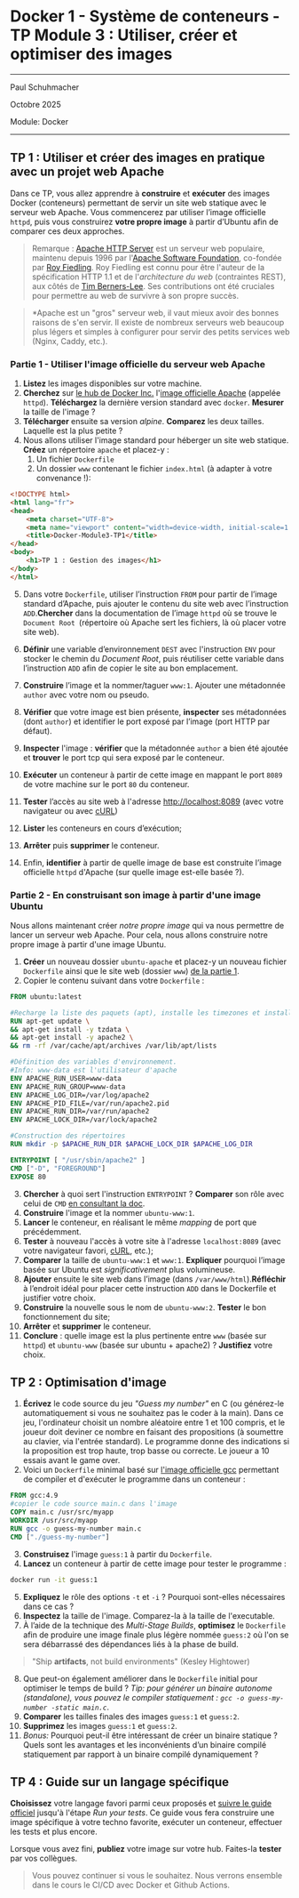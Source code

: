 # Docker 1 - Système de conteneurs - TP Module 3 : Utiliser, créer et optimiser des images

<hr>

Paul Schuhmacher

Octobre 2025

Module: Docker

<hr>

## TP 1 :  Utiliser et créer des images en pratique avec un projet web Apache

Dans ce TP, vous allez apprendre à **construire** et **exécuter** des images Docker (conteneurs) permettant de servir un site web statique avec le serveur web Apache. Vous commencerez par utiliser l’image officielle `httpd`, puis vous construirez **votre propre image** à partir d’Ubuntu afin de comparer ces deux approches.

> Remarque : [Apache HTTP Server](https://fr.wikipedia.org/wiki/Apache_HTTP_Server) est un serveur web populaire, maintenu depuis 1996 par l'[Apache Software Foundation](https://fr.wikipedia.org/wiki/Apache_Software_Foundation), co-fondée par [Roy Fiedling](https://fr.wikipedia.org/wiki/Roy_Fielding). Roy Fiedling est connu pour être l'auteur de la spécification HTTP 1.1 et de l'*architecture du web* (contraintes REST), aux côtés de [Tim Berners-Lee](https://fr.wikipedia.org/wiki/Tim_Berners-Lee). Ses contributions ont été cruciales pour permettre au web de survivre à son propre succès. 

> *Apache est un "gros" serveur web, il vaut mieux avoir des bonnes raisons de s'en servir. Il existe de nombreux serveurs web beaucoup plus légers et simples à configurer pour servir des petits services web (Nginx, Caddy, etc.).

### Partie 1 - Utiliser l'image officielle du serveur web Apache

1. **Listez** les images disponibles sur votre machine.
2. **Cherchez** sur [le hub de Docker Inc.](https://hub.docker.com/) l'[image officielle Apache](https://hub.docker.com/_/httpd) (appelée `httpd`). **Téléchargez** la dernière version standard avec `docker`. **Mesurer** la taille de l'image ?
3. **Télécharger** ensuite sa version *alpine*. **Comparez** les deux tailles. Laquelle est la plus petite ?
4. Nous allons utiliser l'image standard pour héberger un site web statique. **Créez** un répertoire `apache` et placez-y :
   1. Un fichier `Dockerfile`
   2. Un dossier `www` contenant le fichier `index.html` (à adapter à votre convenance !):

~~~html
<!DOCTYPE html>
<html lang="fr">
<head>
    <meta charset="UTF-8">
    <meta name="viewport" content="width=device-width, initial-scale=1.0">
    <title>Docker-Module3-TP1</title>
</head>
<body>
    <h1>TP 1 : Gestion des images</h1>
</body>
</html>
~~~
5. Dans votre `Dockerfile`, utiliser l’instruction `FROM` pour partir de l’image standard d’Apache, puis ajouter le contenu du site web avec l’instruction `ADD`.**Chercher** dans la documentation de l’image `httpd` où se trouve le `Document Root `(répertoire où Apache sert les fichiers, là où placer votre site web).

6. **Définir** une variable d’environnement `DEST` avec l'instruction `ENV` pour stocker le chemin du *Document Root*, puis réutiliser cette variable dans l’instruction `ADD` afin de copier le site au bon emplacement.

7. **Construire** l’image et la nommer/taguer `www:1`. Ajouter une métadonnée `author` avec votre nom ou pseudo.
8.  **Vérifier** que votre image est bien présente, **inspecter** ses métadonnées (dont `author`) et identifier le port exposé par l’image (port HTTP par défaut).
9.  **Inspecter** l'image : **vérifier** que la métadonnée `author` a bien été ajoutée et **trouver** le port tcp qui sera exposé par le conteneur.
10. **Exécuter** un conteneur à partir de cette image en mappant le port `8089` de votre machine sur le port `80` du conteneur.
11. **Tester** l’accès au site web à l'adresse [http://localhost:8089](http://localhost:8089) (avec votre navigateur ou avec [cURL](https://curl.se/))
12. **Lister** les conteneurs en cours d’exécution;
13. **Arrêter** puis **supprimer** le conteneur.
14. Enfin, **identifier** à partir de quelle image de base est construite l’image officielle `httpd` d'Apache (sur quelle image est-elle basée ?).

### Partie 2 - En construisant son image à partir d'une image Ubuntu

Nous allons maintenant créer *notre propre image* qui va nous permettre de lancer un serveur web Apache. Pour cela, nous allons construire notre propre image à partir d'une image Ubuntu.

1. **Créer** un nouveau dossier `ubuntu-apache` et placez-y un nouveau fichier `Dockerfile` ainsi que le site web (dossier `www`) [de la partie 1](#partie-1---utiliser-limage-officielle-du-serveur-web-apache).
2. Copier le contenu suivant dans votre `Dockerfile` :

~~~dockerfile
FROM ubuntu:latest

#Recharge la liste des paquets (apt), installe les timezones et installe le serveur web Apache
RUN apt-get update \
&& apt-get install -y tzdata \
&& apt-get install -y apache2 \
&& rm -rf /var/cache/apt/archives /var/lib/apt/lists

#Définition des variables d'environnement. 
#Info: www-data est l'utilisateur d'apache
ENV APACHE_RUN_USER=www-data
ENV APACHE_RUN_GROUP=www-data
ENV APACHE_LOG_DIR=/var/log/apache2
ENV APACHE_PID_FILE=/var/run/apache2.pid
ENV APACHE_RUN_DIR=/var/run/apache2
ENV APACHE_LOCK_DIR=/var/lock/apache2

#Construction des répertoires
RUN mkdir -p $APACHE_RUN_DIR $APACHE_LOCK_DIR $APACHE_LOG_DIR

ENTRYPOINT [ "/usr/sbin/apache2" ]
CMD ["-D", "FOREGROUND"]
EXPOSE 80
~~~

3. **Chercher** à quoi sert l'instruction `ENTRYPOINT` ? **Comparer** son rôle avec celui de `CMD` [en consultant la doc](https://docs.docker.com/reference/dockerfile/).
4. **Construire** l'image et la nommer `ubuntu-www:1`.
5. **Lancer** le conteneur, en réalisant le même *mapping* de port que précédemment.
6. **Tester** à nouveau l'accès à votre site à l'adresse `localhost:8089` (avec votre navigateur favori, [cURL](https://curl.se/), etc.);
7. **Comparer** la taille de `ubuntu-www:1` et `www:1`. **Expliquer** pourquoi l’image basée sur Ubuntu est *significativement* plus volumineuse.
8. **Ajouter** ensuite le site web dans l’image (dans `/var/www/html`).**Réfléchir** à l’endroit idéal pour placer cette instruction `ADD` dans le Dockerfile et justifier votre choix.
9. **Construire** la nouvelle sous le nom de `ubuntu-www:2`. **Tester** le bon fonctionnement du site;
10. **Arrêter** et **supprimer** le conteneur.
11. **Conclure** : quelle image est la plus pertinente entre `www` (basée sur `httpd`) et `ubuntu-www` (basée sur ubuntu + apache2) ? **Justifiez** votre choix.


## TP 2 : Optimisation d'image

1. **Écrivez** le code source du jeu *"Guess my number"* en C (ou générez-le automatiquement si vous ne souhaitez pas le coder à la main). Dans ce jeu, l'ordinateur choisit un nombre aléatoire entre 1 et 100 compris, et le joueur doit deviner ce nombre en faisant des propositions (à soumettre au clavier, via l'entrée standard). Le programme donne des indications si la proposition est trop haute, trop basse ou correcte. Le joueur a 10 essais avant le game over.
2. Voici un `Dockerfile` minimal basé sur [l'image officielle gcc](https://hub.docker.com/_/gcc) permettant de compiler et d'exécuter le programme dans un conteneur :

~~~dockerfile
FROM gcc:4.9
#copier le code source main.c dans l'image
COPY main.c /usr/src/myapp
WORKDIR /usr/src/myapp
RUN gcc -o guess-my-number main.c
CMD ["./guess-my-number"]
~~~

3. **Construisez** l'image `guess:1` à partir du `Dockerfile`.
4. **Lancez** un conteneur à partir de cette image pour tester le programme :

~~~bash
docker run -it guess:1
~~~

5. **Expliquez** le rôle des options `-t` et `-i` ? Pourquoi sont-elles nécessaires dans ce cas ?
6. **Inspectez** la taille de l'image. Comparez-la à la taille de l'executable.
7. À l’aide de la technique des *Multi-Stage Builds*, **optimisez** le `Dockerfile` afin de produire une image finale plus légère nommée `guess:2` où l'on se sera débarrassé des dépendances liés à la phase de build.

> "Ship **artifacts**, not build environments" (Kesley Hightower)

8. Que peut-on également améliorer dans le `Dockerfile` initial pour optimiser le temps de build ? *Tip: pour générer un binaire autonome (standalone), vous pouvez le compiler statiquement : `gcc -o guess-my-number -static main.c`*.
9. **Comparer** les tailles finales des images `guess:1` et `guess:2`. 
10. **Supprimez** les images `guess:1` et `guess:2`.
11. *Bonus:* Pourquoi peut-il être intéressant de créer un binaire statique ? Quels sont les avantages et les inconvénients d’un binaire compilé statiquement par rapport à un binaire compilé dynamiquement ?


## TP 4 : Guide sur un langage spécifique

**Choisissez** votre langage favori parmi ceux proposés et [suivre le guide officiel](https://docs.docker.com/language/) jusqu'à l'étape *Run your tests*. Ce guide vous fera construire une image spécifique à votre techno favorite, exécuter un conteneur, effectuer les tests et plus encore.

Lorsque vous avez fini, **publiez** votre image sur votre hub. Faites-la **tester** par vos collègues.

 > Vous pouvez continuer si vous le souhaitez. Nous verrons ensemble dans le cours le CI/CD avec Docker et Github Actions.
